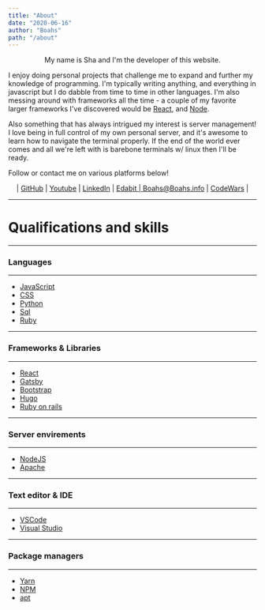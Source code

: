 ```yaml
---
title: "About"
date: "2020-06-16"
author: "Boahs"
path: "/about"
---
```


<center>My name is Sha and I'm the developer of this website.</center>

I enjoy doing personal projects that challenge me to expand and further my knowledge of programming. I'm typically writing anything, and everything in javascript but I do dabble from time to time in other languages. I'm also messing around with frameworks all the time - a couple of my favorite larger frameworks I've discovered would be [React](https://reactjs.org/), and [Node](https://nodejs.org/en/).

Also something that has always intrigued my interest is server management! I love being in full control of my own personal server, and it's awesome to learn how to navigate the terminal properly. If the end of the world ever comes and all we're left with is barebone terminals w/ linux then I'll be ready.

Follow or contact me on various platforms below!

<div align="center"> | <a href="https://github.com/boahs">GitHub</a> | <a href="https://www.youtube.com/user/BoahsLoL">Youtube</a> | <a href="https://www.linkedin.com/in/sha-adkins">LinkedIn</a>  | <a href="https://edabit.com/user/NXNrEBsvNwtNbXDKE"> Edabit | </a> <a href="mailto:boahs@boahs.info">Boahs@Boahs.info<a> |
<a href="https://www.codewars.com/users/boahs">CodeWars</a> | </div>

---

# Qualifications and skills

---

### Languages

---

- [JavaScript](https://www.javascript.com/)
- [CSS](https://www.w3schools.com/css/)
- [Python](https://www.python.org/)
- [Sql](https://www.w3schools.com/sql/sql_intro.asp)
- [Ruby](https://www.ruby-lang.org/en/)

---

### Frameworks & Libraries

---

- [React](https://reactjs.org/)
- [Gatsby](https://www.gatsbyjs.org/)
- [Bootstrap](https://getbootstrap.com/)
- [Hugo](https://gohugo.io/)
- [Ruby on rails](https://rubyonrails.org/)

---

### Server envirements

---

- [NodeJS](https://nodejs.org/en/)
- [Apache](https://httpd.apache.org/)

---

### Text editor & IDE

---

- [VSCode](https://code.visualstudio.com/)
- [Visual Studio](https://visualstudio.microsoft.com/)

---

### Package managers

---

- [Yarn](https://classic.yarnpkg.com/en/)
- [NPM](https://www.npmjs.com/)
- [apt](https://wiki.debian.org/Apt)
